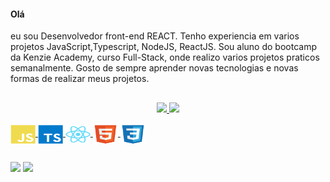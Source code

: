 <h4>Olá</h4> eu sou Desenvolvedor front-end REACT. Tenho experiencia em varios projetos JavaScript,Typescript, NodeJS, ReactJS.
Sou aluno do bootcamp da Kenzie Academy, curso Full-Stack, onde realizo varios projetos praticos semanalmente. Gosto de sempre aprender 
novas tecnologias e novas formas de realizar meus projetos. 

##

<div align="center">
  <a href="https://www.linkedin.com/in/lucassp%C3%ADndola/">
  <img height="180em" src="https://github-readme-stats.vercel.app/api?username=Lucasspindola&show_icons=true&theme=dark&include_all_commits=true&count_private=true"/>
  <img height="180em" src="https://github-readme-stats.vercel.app/api/top-langs/?username=Lucasspindola&layout=compact&langs_count=7&theme=dark"/>
</div>




<div style="display: inline_block"><br>
  <img align="center" alt="Lucas-Js" height="30" width="40" src="https://raw.githubusercontent.com/devicons/devicon/master/icons/javascript/javascript-plain.svg">
  <img align="center" alt="Lucas-Ts" height="30" width="40" src="https://raw.githubusercontent.com/devicons/devicon/master/icons/typescript/typescript-plain.svg">
  <img align="center" alt="Lucas-React" height="30" width="40" src="https://raw.githubusercontent.com/devicons/devicon/master/icons/react/react-original.svg">
  <img align="center" alt="Lucas-HTML" height="30" width="40" src="https://raw.githubusercontent.com/devicons/devicon/master/icons/html5/html5-original.svg">
  <img align="center" alt="Lucas-CSS" height="30" width="40" src="https://raw.githubusercontent.com/devicons/devicon/master/icons/css3/css3-original.svg">
  
</div>

##

<div>
 	
  <a href = "mailto:lucasspindolafernandes196@hotmail.com"><img src="https://img.shields.io/badge/Microsoft_Outlook-0078D4?style=for-the-badge&logo=microsoft-outlook&logoColor=white"></a>
  <a href="https://www.linkedin.com/in/lucassp%C3%ADndola/" target="_blank"><img src="https://img.shields.io/badge/-LinkedIn-%230077B5?style=for-the-badge&logo=linkedin&logoColor=white" target="_blank"></a> 
</div>
